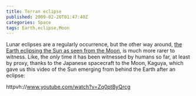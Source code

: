 ```yaml
---
title: Terran eclipse
published: 2009-02-20T01:47:40Z
categories: Space
tags: Earth,eclipse,Moon
---
```


Lunar eclipses are a regularly occurrence, but the other way around, <a href="http://blogs.discovermagazine.com/badastronomy/2009/02/19/what-does-a-lunar-eclipse-look-like-from-the-moon/">the Earth eclipsing the Sun as seen from the Moon</a>, is much more rarer to witness.  Like, the <em>only</em> time it has been witnessed by humans so far, at least by proxy, thanks to the Japanese spacecraft to the Moon, Kaguya, which gave us this video of the Sun emerging from behind the Earth after an eclipse:

httpvh://www.youtube.com/watch?v=Zq0ptByQrcg


